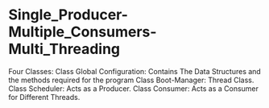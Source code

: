 # Single_Producer-Multiple_Consumers-Multi_Threading
Four Classes:
Class Global Configuration: Contains The Data Structures and the methods required for the program 
Class Boot-Manager: Thread Class.
Class Scheduler: Acts as a Producer.
Class Consumer: Acts as a Consumer for Different Threads.
